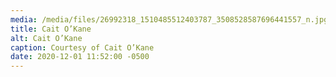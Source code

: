 ```yaml
---
media: /media/files/26992318_1510485512403787_3508528587696441557_n.jpg
title: Cait O’Kane
alt: Cait O’Kane
caption: Courtesy of Cait O’Kane
date: 2020-12-01 11:52:00 -0500
---
```

